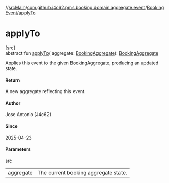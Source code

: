 //[srcMain](../../../index.md)/[com.github.j4c62.pms.booking.domain.aggregate.event](../index.md)/[BookingEvent](index.md)/[applyTo](apply-to.md)

# applyTo

[src]\
abstract fun [applyTo](apply-to.md)(
aggregate: [BookingAggregate](../../com.github.j4c62.pms.booking.domain.aggregate/-booking-aggregate/index.md)): [BookingAggregate](../../com.github.j4c62.pms.booking.domain.aggregate/-booking-aggregate/index.md)

Applies this event to the
given [BookingAggregate](../../com.github.j4c62.pms.booking.domain.aggregate/-booking-aggregate/index.md), producing an
updated state.

#### Return

A new aggregate reflecting this event.

#### Author

Jose Antonio (J4c62)

#### Since

2025-04-23

#### Parameters

src

|           |                                      |
|-----------|--------------------------------------|
| aggregate | The current booking aggregate state. |